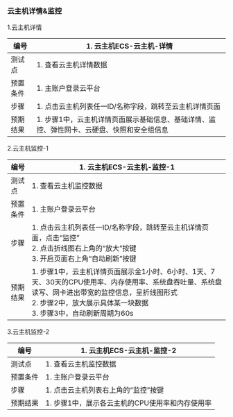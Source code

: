 ### 云主机详情&监控

1.云主机详情

| 编号     | 1. 云主机ECS-云主机-详情                                     |
| -------- | ------------------------------------------------------------ |
| 测试点   | 1. 查看云主机详情数据                                        |
| 预置条件 | 1. 主账户登录云平台                                          |
| 步骤     | 1. 点击云主机列表任一ID/名称字段，跳转至云主机详情页面       |
| 预期结果 | 1. 步骤1中，云主机详情页面展示基础信息、基础详情、监控、弹性网卡、云硬盘、快照和安全组信息 |

2.云主机监控-1

| 编号     | 1. 云主机ECS-云主机-监控-1                                   |
| -------- | ------------------------------------------------------------ |
| 测试点   | 1. 查看云主机监控数据                                        |
| 预置条件 | 1. 主账户登录云平台                                          |
| 步骤     | 1. 点击云主机列表任一ID/名称字段，跳转至云主机详情页面，点击“监控”<br />2. 点击折线图右上角的“放大”按键<br />3. 开启页面右上角“自动刷新”按键 |
| 预期结果 | 1. 步骤1中，云主机详情页面展示金1小时、6小时、1天、7天、30天的CPU使用率、内存使用率、系统盘吞吐量、系统盘读写、网卡进出带宽的监控信息，呈折线图形式<br />2. 步骤2中，放大展示具体某一块数据<br />3. 步骤3中，自动刷新周期为60s |

3.云主机监控-2

| 编号     | 1. 云主机ECS-云主机-监控-2                      |
| -------- | ----------------------------------------------- |
| 测试点   | 1. 查看云主机监控数据                           |
| 预置条件 | 1. 主账户登录云平台                             |
| 步骤     | 1. 点击云主机列表右上角的“监控”按键             |
| 预期结果 | 1. 步骤1中，展示各云主机的CPU使用率和内存使用率 |